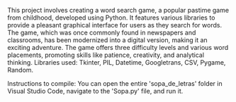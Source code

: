 This project involves creating a word search game, a popular pastime game from childhood, developed using Python. It features various libraries to provide a pleasant graphical interface for users as they search for words. The game, which was once commonly found in newspapers and classrooms, has been modernized into a digital version, making it an exciting adventure. The game offers three difficulty levels and various word placements, promoting skills like patience, creativity, and analytical thinking. Libraries used: Tkinter, PIL, Datetime, Googletrans, CSV, Pygame, Random.

Instructions to compile:
You can open the entire 'sopa_de_letras' folder in Visual Studio Code, navigate to the 'Sopa.py' file, and run it.
